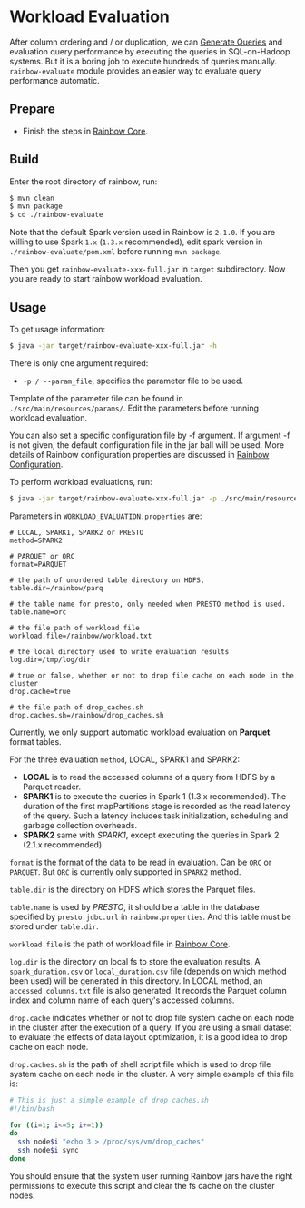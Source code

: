 # Workload Evaluation

After column ordering and / or duplication, we can
[Generate Queries](https://github.com/dbiir/rainbow/blob/master/rainbow-core/README.md#evaluation) and
evaluation query performance by executing the queries in SQL-on-Hadoop systems.
But it is a boring job to execute hundreds of queries manually. `rainbow-evaluate` module
provides an easier way to evaluate query performance automatic.

## Prepare

- Finish the steps in [Rainbow Core](https://github.com/dbiir/rainbow/blob/master/rainbow-core/README.md).

## Build

Enter the root directory of rainbow, run:
```bash
$ mvn clean
$ mvn package
$ cd ./rainbow-evaluate
```

Note that the default Spark version used in Rainbow is `2.1.0`. If you are
willing to use Spark `1.x` (`1.3.x` recommended), edit spark version in 
`./rainbow-evaluate/pom.xml` before running `mvn package`.

Then you get `rainbow-evaluate-xxx-full.jar` in `target` subdirectory.
Now you are ready to start rainbow workload evaluation.

## Usage

To get usage information:
```bash
$ java -jar target/rainbow-evaluate-xxx-full.jar -h
```

There is only one argument required:
- `-p / --param_file`, specifies the parameter file to be used.

Template of the parameter file can be found in `./src/main/resources/params/`.
Edit the parameters before running workload evaluation.

You can also set a specific configuration file by -f argument.
If argument -f is not given, the default configuration file in the jar ball will be used.
More details of Rainbow configuration properties are discussed in 
[Rainbow Configuration](https://github.com/dbiir/rainbow/blob/master/rainbow-common/README.md).


To perform workload evaluations, run:
```bash
$ java -jar target/rainbow-evaluate-xxx-full.jar -p ./src/main/resources/params/WORKLOAD_EVALUATION.properties
```

Parameters in `WORKLOAD_EVALUATION.properties` are:
```
# LOCAL, SPARK1, SPARK2 or PRESTO
method=SPARK2

# PARQUET or ORC
format=PARQUET

# the path of unordered table directory on HDFS,
table.dir=/rainbow/parq

# the table name for presto, only needed when PRESTO method is used.
table.name=orc

# the file path of workload file
workload.file=/rainbow/workload.txt

# the local directory used to write evaluation results
log.dir=/tmp/log/dir

# true or false, whether or not to drop file cache on each node in the cluster
drop.cache=true

# the file path of drop_caches.sh
drop.caches.sh=/rainbow/drop_caches.sh
```

Currently, we only support automatic workload evaluation on **Parquet** format tables.

For the three evaluation `method`, LOCAL, SPARK1 and SPARK2:
- **LOCAL** is to read the accessed columns of a query from HDFS by a Parquet reader.
- **SPARK1** is to execute the queries in Spark 1 (1.3.x recommended). The duration of the first mapPartitions stage is
recorded as the read latency of the query. Such a latency includes task initialization, scheduling and garbage
collection overheads.
- **SPARK2** same with *SPARK1*, except executing the queries in Spark 2 (2.1.x recommended).

`format` is the format of the data to be read in evaluation. Can be `ORC` or `PARQUET`. 
But `ORC` is currently only supported in `SPARK2` method.

`table.dir` is the directory on HDFS which stores the Parquet files.

`table.name` is used by *PRESTO*, it should be a table in the database specified
by `presto.jdbc.url` in `rainbow.properties`. And this table must be stored
under `table.dir`.

`workload.file` is the path of workload file in [Rainbow Core](https://github.com/dbiir/rainbow/blob/master/rainbow-core/README.md).

`log.dir` is the directory on local fs to store the evaluation results.
A `spark_duration.csv` or `local_duration.csv` file (depends on which method been used) will be generated in this directory.
In LOCAL method, an `accessed_columns.txt` file is also generated. It records the Parquet column index and column name of
each query's accessed columns.

`drop.cache` indicates whether or not to drop file system cache on each node in the cluster after the execution of a query.
If you are using a small dataset to evaluate the effects of data layout optimization, it is a
good idea to drop cache on each node.

`drop.caches.sh` is the path of shell script file which is used to drop file system cache on each node
in the cluster. A very simple example of this file is:
```bash
# This is just a simple example of drop_caches.sh
#!/bin/bash

for ((i=1; i<=5; i+=1))
do
  ssh node$i "echo 3 > /proc/sys/vm/drop_caches"
  ssh node$i sync
done
```

You should ensure that the system user running Rainbow jars have the right permissions
to execute this script and clear the fs cache on the cluster nodes.
